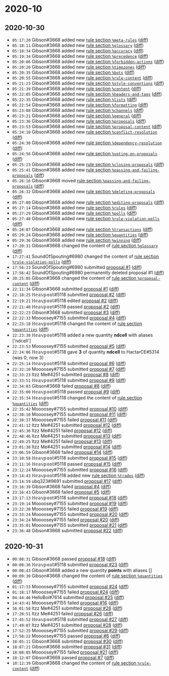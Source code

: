 # 2020-10

## 2020-10-30

* `05:17:20` Gibson#3668 added new [rule section `%meta-rules`](../rules.md#meta-rules) ([diff](https://github.com/Quonauts/Quonauts-11/commit/2ccdef32bcf4daf7c29b8c14826519587905d054))
* `05:18:11` Gibson#3668 added new [rule section `%glossary`](../rules.md#glossary) ([diff](https://github.com/Quonauts/Quonauts-11/commit/76473836b902ed77fbd138cfbb47fea11dd67af1))
* `05:18:34` Gibson#3668 added new [rule section `%accuracy`](../rules.md#accuracy) ([diff](https://github.com/Quonauts/Quonauts-11/commit/aa4c3c3965e6f837b91e81dab437c651d17cb9b2))
* `05:19:34` Gibson#3668 added new [rule section `%precedence`](../rules.md#precedence) ([diff](https://github.com/Quonauts/Quonauts-11/commit/f86868172f689d21f8e0aef87764b3b0cf3118ad))
* `05:20:06` Gibson#3668 added new [rule section `%forbidden-actions`](../rules.md#forbidden-actions) ([diff](https://github.com/Quonauts/Quonauts-11/commit/747bf31d52b9e51748ecdbed84c772da3c404938))
* `05:20:20` Gibson#3668 added new [rule section `%timezones`](../rules.md#timezones) ([diff](https://github.com/Quonauts/Quonauts-11/commit/f621be3d2e571219ca8128fd8b02f33793a87d73))
* `05:20:35` Gibson#3668 added new [rule section `%bots`](../rules.md#bots) ([diff](https://github.com/Quonauts/Quonauts-11/commit/04356f2636bd5f6be9aa8b0a823cbaa2abba508b))
* `05:20:55` Gibson#3668 added new [rule section `%rule-content`](../rules.md#rule-content) ([diff](https://github.com/Quonauts/Quonauts-11/commit/ce992ba838b57bce513592420ddbc2c7317ea96f))
* `05:21:23` Gibson#3668 added new [rule section `%style-conventions`](../rules.md#style-conventions) ([diff](https://github.com/Quonauts/Quonauts-11/commit/4fe91fd304730f081664fc7d9f69760966325d3e))
* `05:21:39` Gibson#3668 added new [rule section `%content`](../rules.md#content) ([diff](https://github.com/Quonauts/Quonauts-11/commit/79bed3d863d46ae7afaa182d33612c36a7b8edba))
* `05:22:05` Gibson#3668 added new [rule section `%headers-and-tags`](../rules.md#headers-and-tags) ([diff](https://github.com/Quonauts/Quonauts-11/commit/01b2cce6240c27bb6cd3514e7762cab866e0c121))
* `05:22:35` Gibson#3668 added new [rule section `%lists`](../rules.md#lists) ([diff](https://github.com/Quonauts/Quonauts-11/commit/9eeebb7c7e964f288fc8bafc2cbb2cb13c6b7de6))
* `05:22:54` Gibson#3668 added new [rule section `%formatting`](../rules.md#formatting) ([diff](https://github.com/Quonauts/Quonauts-11/commit/9733753013ae8011780d772e8422c8a97d601449))
* `05:23:08` Gibson#3668 added new [rule section `%channels`](../rules.md#channels) ([diff](https://github.com/Quonauts/Quonauts-11/commit/924a9ae1da40f06d4349aedb08c700f6bac76aef))
* `05:23:21` Gibson#3668 added new [rule section `%general`](../rules.md#general) ([diff](https://github.com/Quonauts/Quonauts-11/commit/4b929c017b7944de290b41defe2178c5969ed69e))
* `05:23:36` Gibson#3668 added new [rule section `%proposals`](../rules.md#proposals) ([diff](https://github.com/Quonauts/Quonauts-11/commit/0218f60ca029ae086823e5e35258b18e60221f57))
* `05:23:53` Gibson#3668 added new [rule section `%proposal-content`](../rules.md#proposal-content) ([diff](https://github.com/Quonauts/Quonauts-11/commit/4a03dff30dded5c58b21197754042f9c834c4c12))
* `05:24:10` Gibson#3668 added new [rule section `%conflict-resolution`](../rules.md#conflict-resolution) ([diff](https://github.com/Quonauts/Quonauts-11/commit/0f8cecd745c51f17d522db02c93818b7928f1064))
* `05:24:30` Gibson#3668 added new [rule section `%dependency-resolution`](../rules.md#dependency-resolution) ([diff](https://github.com/Quonauts/Quonauts-11/commit/ee49d655324d31b4a11d2c111eb0998ad8be4466))
* `05:24:56` Gibson#3668 added new [rule section `%voting-on-proposals`](../rules.md#voting-on-proposals) ([diff](https://github.com/Quonauts/Quonauts-11/commit/21a097d20cb3b320dce9fd043347def0a2bd2c63))
* `05:25:23` Gibson#3668 added new [rule section `%closing-proposals`](../rules.md#closing-proposals) ([diff](https://github.com/Quonauts/Quonauts-11/commit/1aa8cbe4ff3f0e89d1a232adbaf80a0c6dfbeffd))
* `05:25:41` Gibson#3668 added new [rule section `%passing-and-failing-proposals`](../rules.md#passing-and-failing-proposals) ([diff](https://github.com/Quonauts/Quonauts-11/commit/25e14c7dd239fa8363f70b302979a5df2718f300))
* `05:26:16` Gibson#3668 moved [rule section `%passing-and-failing-proposals`](../rules.md#passing-and-failing-proposals) ([diff](https://github.com/Quonauts/Quonauts-11/commit/e744bddd323d25a1b5ece60cabe8f7bf3acdb1b5))
* `05:26:32` Gibson#3668 added new [rule section `%deleting-proposals`](../rules.md#deleting-proposals) ([diff](https://github.com/Quonauts/Quonauts-11/commit/b8af82beb4fd98769849f01d06431b8b85a3a050))
* `05:27:00` Gibson#3668 added new [rule section `%editing-proposals`](../rules.md#editing-proposals) ([diff](https://github.com/Quonauts/Quonauts-11/commit/7dc773ee1af1f746a97ae682a31d5da8e55ff2aa))
* `05:27:14` Gibson#3668 added new [rule section `%rules`](../rules.md#rules) ([diff](https://github.com/Quonauts/Quonauts-11/commit/96ed4ec30425e4cecd2dce0d474dabd9f7273d28))
* `05:27:29` Gibson#3668 added new [rule section `%polls`](../rules.md#polls) ([diff](https://github.com/Quonauts/Quonauts-11/commit/d4a4a072855d80705d493a2dabfb79cf137e24dd))
* `05:27:48` Gibson#3668 added new [rule section `%rule-violation-polls`](../rules.md#rule-violation-polls) ([diff](https://github.com/Quonauts/Quonauts-11/commit/d82081776fe49922edce09a75fc839c2357f9e82))
* `05:28:07` Gibson#3668 added new [rule section `%transactions`](../rules.md#transactions) ([diff](https://github.com/Quonauts/Quonauts-11/commit/96694dbd2746e6c0cffc5466e8bfcb19b7f8fa00))
* `05:29:24` Gibson#3668 added new [rule section `%quantities`](../rules.md#quantities) ([diff](https://github.com/Quonauts/Quonauts-11/commit/d341c885771bf1d1d221a0637c6da3d40b4c794c))
* `05:29:36` Gibson#3668 added new [rule section `%winning`](../rules.md#winning) ([diff](https://github.com/Quonauts/Quonauts-11/commit/3cc88b0ad8c6c8b97c878a45910c31f9dd295afe))
* `17:20:31` Gibson#3668 changed the content of [rule section `%glossary`](../rules.md#glossary) ([diff](https://github.com/Quonauts/Quonauts-11/commit/490deb859d320df6f2118040c73240123e28ce91))
* `17:27:41` SoundOfSpouting#6980 changed the content of [rule section `%rule-violation-polls`](../rules.md#rule-violation-polls) ([diff](https://github.com/Quonauts/Quonauts-11/commit/a9fb681d218556f15fa01671d5d9b6840f6156e1))
* `17:56:23` SoundOfSpouting#6980 submitted [proposal #1](../proposals.md#1) ([diff](https://github.com/Quonauts/Quonauts-11/commit/2e47dee6e02d743596fdc786c9cc8bf85b8fccdd))
* `17:56:42` SoundOfSpouting#6980 permanently deleted proposal #1 ([diff](https://github.com/Quonauts/Quonauts-11/commit/0df2bb743d4c4e9b06d71e20df1563acbcdc8a96))
* `20:25:05` Gibson#3668 changed the content of [rule section `%proposal-content`](../rules.md#proposal-content) ([diff](https://github.com/Quonauts/Quonauts-11/commit/439880ccc3e5a7528951bc0a20f5d8e7beaf6e67))
* `22:11:34` Gibson#3668 submitted [proposal #1](../proposals.md#1) ([diff](https://github.com/Quonauts/Quonauts-11/commit/77766e4c29d7dc9c2f7b9a6d5b2b85c8c3ecdba8))
* `22:18:25` ℍ𝕖𝕒𝕧𝕡𝕠𝕠𝕥#5118 submitted [proposal #2](../proposals.md#2) ([diff](https://github.com/Quonauts/Quonauts-11/commit/3e094927678150f87dce6c8682fd271f41b0ef77))
* `22:19:21` ℍ𝕖𝕒𝕧𝕡𝕠𝕠𝕥#5118 edited [proposal #2](../proposals.md#2) ([diff](https://github.com/Quonauts/Quonauts-11/commit/e1439e69db6f3017678f28ac1d912a541d884ca1))
* `22:21:40` ℍ𝕖𝕒𝕧𝕡𝕠𝕠𝕥#5118 passed [proposal #2](../proposals.md#2) ([diff](https://github.com/Quonauts/Quonauts-11/commit/b77ca8d60f1c0ddcd7398564d4c12da2c62664e9))
* `22:22:23` Gibson#3668 submitted [proposal #3](../proposals.md#3) ([diff](https://github.com/Quonauts/Quonauts-11/commit/165f514b0e0e35b13d72c09511e245e7a1844073))
* `22:22:33` Moooosey#7155 submitted [proposal #4](../proposals.md#4) ([diff](https://github.com/Quonauts/Quonauts-11/commit/c8df0d764f904bc1d17f53c036c77b3bc96906b2))
* `22:23:18` ℍ𝕖𝕒𝕧𝕡𝕠𝕠𝕥#5118 changed the content of [rule section `%quantities`](../rules.md#quantities) ([diff](https://github.com/Quonauts/Quonauts-11/commit/c7f12e85d396af4944130303ce6d8964ccc2e5b1))
* `22:23:38` ℍ𝕖𝕒𝕧𝕡𝕠𝕠𝕥#5118 added a new quantity **ndcell** with aliases ['ndcell']
* `22:23:53` Moooosey#7155 submitted [proposal #5](../proposals.md#5) ([diff](https://github.com/Quonauts/Quonauts-11/commit/ab5d0c95104703b64a96532fdf655cee8751119b))
* `22:24:06` ℍ𝕖𝕒𝕧𝕡𝕠𝕠𝕥#5118 gave **3** of quantity **ndcell** to HactarCE#5314 (was 0; now 3)
* `22:25:14` ℍ𝕖𝕒𝕧𝕡𝕠𝕠𝕥#5118 submitted [proposal #6](../proposals.md#6) ([diff](https://github.com/Quonauts/Quonauts-11/commit/b12a0e73ebbc7d870b200a805b1f41d57bbd2949))
* `22:32:10` Moooosey#7155 submitted [proposal #7](../proposals.md#7) ([diff](https://github.com/Quonauts/Quonauts-11/commit/b5191a3288cc87735ca2e7807461bca525a79840))
* `22:33:23` Itzz Me#4251 submitted [proposal #8](../proposals.md#8) ([diff](https://github.com/Quonauts/Quonauts-11/commit/60654aa866339777b037f3c55cc5be9ffa142e20))
* `22:33:51` ℍ𝕖𝕒𝕧𝕡𝕠𝕠𝕥#5118 submitted [proposal #9](../proposals.md#9) ([diff](https://github.com/Quonauts/Quonauts-11/commit/297147efeaba2af2d879a2039b9677af1359fd92))
* `22:34:03` Gibson#3668 failed [proposal #8](../proposals.md#8) ([diff](https://github.com/Quonauts/Quonauts-11/commit/70c3fd1f4c5121a817fd8c7dd53bebe9cbc2d045))
* `22:35:00` ℍ𝕖𝕒𝕧𝕡𝕠𝕠𝕥#5118 passed [proposal #9](../proposals.md#9) ([diff](https://github.com/Quonauts/Quonauts-11/commit/39e31e041649fc1d8ad490044c44fd778121cf0a))
* `22:35:34` ℍ𝕖𝕒𝕧𝕡𝕠𝕠𝕥#5118 changed the content of [rule section `%quantities`](../rules.md#quantities) ([diff](https://github.com/Quonauts/Quonauts-11/commit/b64e55078f3bb976922c4fe36486cf90a00f9a69))
* `22:35:42` Moooosey#7155 submitted [proposal #10](../proposals.md#10) ([diff](https://github.com/Quonauts/Quonauts-11/commit/ff1a78084279d4c8e43e2d930e22817338005e4d))
* `22:38:10` Moooosey#7155 submitted [proposal #11](../proposals.md#11) ([diff](https://github.com/Quonauts/Quonauts-11/commit/74baf9915d29c453ec675a4e695e864b990d3036))
* `22:38:37` Moooosey#7155 failed [proposal #11](../proposals.md#11) ([diff](https://github.com/Quonauts/Quonauts-11/commit/325765cdb4da83dc05d9b012c555bd6a794ec58e))
* `22:41:12` Itzz Me#4251 submitted [proposal #12](../proposals.md#12) ([diff](https://github.com/Quonauts/Quonauts-11/commit/3a8205026e8fd95a81553af32edce34982adfe35))
* `22:45:36` Itzz Me#4251 failed [proposal #12](../proposals.md#12) ([diff](https://github.com/Quonauts/Quonauts-11/commit/950af1fd3e8011d4a5deabec72f33c222e306857))
* `22:48:46` Itzz Me#4251 submitted [proposal #13](../proposals.md#13) ([diff](https://github.com/Quonauts/Quonauts-11/commit/b96fc1e2cf7ec58f66553b63301c4dc9a48ea5cc))
* `22:49:25` Itzz Me#4251 failed [proposal #13](../proposals.md#13) ([diff](https://github.com/Quonauts/Quonauts-11/commit/02bdd112c4b87cff656934b480efa241d808ca10))
* `23:01:38` Itzz Me#4251 submitted [proposal #14](../proposals.md#14) ([diff](https://github.com/Quonauts/Quonauts-11/commit/7ab94a22ee71e3bc717d689b55e250d9d12637df))
* `23:06:59` Gibson#3668 failed [proposal #14](../proposals.md#14) ([diff](https://github.com/Quonauts/Quonauts-11/commit/5be3268f319cd708ede0a73c274647f770a83660))
* `23:10:58` ℍ𝕖𝕒𝕧𝕡𝕠𝕠𝕥#5118 submitted [proposal #15](../proposals.md#15) ([diff](https://github.com/Quonauts/Quonauts-11/commit/d1245620797515fc003938680a5d3af3001ce65e))
* `23:11:16` ℍ𝕖𝕒𝕧𝕡𝕠𝕠𝕥#5118 passed [proposal #15](../proposals.md#15) ([diff](https://github.com/Quonauts/Quonauts-11/commit/c7dd0d00ab9483530383c83bbf28dd7dc22f82f8))
* `23:12:24` Moooosey#7155 submitted [proposal #16](../proposals.md#16) ([diff](https://github.com/Quonauts/Quonauts-11/commit/156cac799a30cb97c53fd1892dcfa84771c5535e))
* `23:14:43` ℍ𝕖𝕒𝕧𝕡𝕠𝕠𝕥#5118 added new [rule section `%trades`](../rules.md#trades) ([diff](https://github.com/Quonauts/Quonauts-11/commit/d3ba14547dd499402ccff885e5c140536739e3b7))
* `23:14:59` ubq323#9691 submitted [proposal #17](../proposals.md#17) ([diff](https://github.com/Quonauts/Quonauts-11/commit/76ba00351ad63b8dae5221f7750e3fc836950fa5))
* `23:16:39` Gibson#3668 failed [proposal #4](../proposals.md#4) ([diff](https://github.com/Quonauts/Quonauts-11/commit/1e788cf6032d2fb099eb1dac801a4a22472cb443))
* `23:16:43` Gibson#3668 failed [proposal #5](../proposals.md#5) ([diff](https://github.com/Quonauts/Quonauts-11/commit/09e1ebca68b77571fed356dae13cc983c922afa1))
* `23:17:13` ℍ𝕖𝕒𝕧𝕡𝕠𝕠𝕥#5118 submitted [proposal #18](../proposals.md#18) ([diff](https://github.com/Quonauts/Quonauts-11/commit/f2f258351c31c29a35dd721959ed89bdaf16add3))
* `23:19:14` Moooosey#7155 submitted [proposal #19](../proposals.md#19) ([diff](https://github.com/Quonauts/Quonauts-11/commit/576599ab0e21e3f94fa0763b2b152a1cd4068741))
* `23:22:38` Moooosey#7155 failed [proposal #19](../proposals.md#19) ([diff](https://github.com/Quonauts/Quonauts-11/commit/dd128175942fe6c8f186567b9d16afa4cc1bc216))
* `23:33:24` Moooosey#7155 submitted [proposal #20](../proposals.md#20) ([diff](https://github.com/Quonauts/Quonauts-11/commit/a9b0165576a9e3c1ce74111345a2e4940e8b6bb0))
* `23:34:24` Moooosey#7155 failed [proposal #20](../proposals.md#20) ([diff](https://github.com/Quonauts/Quonauts-11/commit/3371e181006453f431ed1fa63de83e5a3de03248))
* `23:35:01` Moooosey#7155 submitted [proposal #21](../proposals.md#21) ([diff](https://github.com/Quonauts/Quonauts-11/commit/f85d102a9974beadb22e127de1f9debd9c7930a9))
* `23:36:48` Gibson#3668 submitted [proposal #22](../proposals.md#22) ([diff](https://github.com/Quonauts/Quonauts-11/commit/c0f2505ff4b1548b266777aaad4342a7389f522e))

## 2020-10-31

* `00:08:31` Gibson#3668 passed [proposal #18](../proposals.md#18) ([diff](https://github.com/Quonauts/Quonauts-11/commit/2ce86d567d6582d6b86165d6063c7170b7033cb3))
* `00:08:36` ℍ𝕖𝕒𝕧𝕡𝕠𝕠𝕥#5118 submitted [proposal #23](../proposals.md#23) ([diff](https://github.com/Quonauts/Quonauts-11/commit/1688b63dab78147e3ae2718d322007a4c5770b39))
* `00:08:43` Gibson#3668 added a new quantity **points** with aliases []
* `00:09:30` Gibson#3668 changed the content of [rule section `%quantities`](../rules.md#quantities) ([diff](https://github.com/Quonauts/Quonauts-11/commit/c2379dc8376cecc8f1e0f82014a0bca51830078f))
* `01:17:33` Moooosey#7155 submitted [proposal #24](../proposals.md#24) ([diff](https://github.com/Quonauts/Quonauts-11/commit/8feb3247e8268509acf690632e0ed5a3219a5201))
* `01:18:17` Moooosey#7155 failed [proposal #24](../proposals.md#24) ([diff](https://github.com/Quonauts/Quonauts-11/commit/6499330271fe0692c0f49086fe2972ba3e9ef1ba))
* `04:44:46` HelloBoi#7614 submitted [proposal #25](../proposals.md#25) ([diff](https://github.com/Quonauts/Quonauts-11/commit/5fe6db03be3d9e41eae0bc009b01a6642e386438))
* `14:43:41` Moooosey#7155 failed [proposal #16](../proposals.md#16) ([diff](https://github.com/Quonauts/Quonauts-11/commit/e6dfa1c41b4cef24eced7b2497c6a0b5de1e76c7))
* `16:01:58` Itzz Me#4251 submitted [proposal #26](../proposals.md#26) ([diff](https://github.com/Quonauts/Quonauts-11/commit/105ba96775ea5d5c6626c4cd7cb414ce2ce5e339))
* `17:20:51` Itzz Me#4251 failed [proposal #26](../proposals.md#26) ([diff](https://github.com/Quonauts/Quonauts-11/commit/fd653a4ee68b562db3a34a406f427dc53de183a4))
* `17:45:52` ℍ𝕖𝕒𝕧𝕡𝕠𝕠𝕥#5118 submitted [proposal #27](../proposals.md#27) ([diff](https://github.com/Quonauts/Quonauts-11/commit/fd49bd92ce1b477cb925125f38a15bf0799b2fc8))
* `17:49:07` Itzz Me#4251 submitted [proposal #28](../proposals.md#28) ([diff](https://github.com/Quonauts/Quonauts-11/commit/4c608ef42d05a2c2e1570555d3a7e0fd032397ef))
* `17:52:25` Moooosey#7155 submitted [proposal #29](../proposals.md#29) ([diff](https://github.com/Quonauts/Quonauts-11/commit/010080190deca14906378cbf848b172aaf0a1b8e))
* `17:58:22` Moooosey#7155 passed [proposal #6](../proposals.md#6) ([diff](https://github.com/Quonauts/Quonauts-11/commit/43749be686a251204f2a6cc1573f5b5edef4ed78))
* `18:05:11` Gibson#3668 submitted [proposal #30](../proposals.md#30) ([diff](https://github.com/Quonauts/Quonauts-11/commit/f46f7487a0a1880cabddc2549940fcf24f81c13b))
* `18:07:21` Gibson#3668 submitted [proposal #31](../proposals.md#31) ([diff](https://github.com/Quonauts/Quonauts-11/commit/ad03cdc9b5d0c2cc3e70b75c5b86d544addc8133))
* `18:08:05` Moooosey#7155 failed [proposal #21](../proposals.md#21) ([diff](https://github.com/Quonauts/Quonauts-11/commit/6c91e1d313f13fafc0f51beafb7ab68b4aa766dd))
* `18:12:07` Gibson#3668 passed [proposal #7](../proposals.md#7) ([diff](https://github.com/Quonauts/Quonauts-11/commit/ce4e84b46fb206123d858eca8cf66653f3074cf0))
* `18:12:39` Gibson#3668 changed the content of [rule section `%rule-content`](../rules.md#rule-content) ([diff](https://github.com/Quonauts/Quonauts-11/commit/b4d3eb90bf747642c480cb36f57e885025330000))
